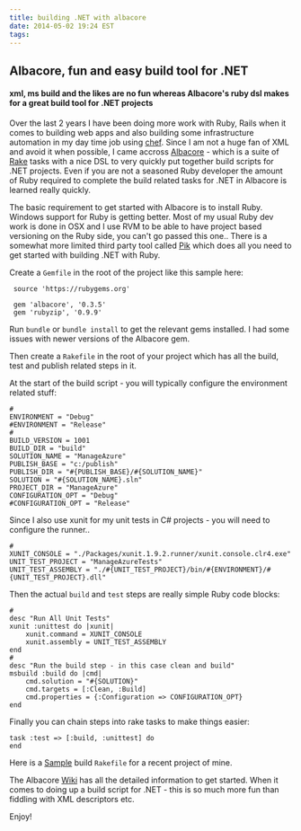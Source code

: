 ```yaml
---
title: building .NET with albacore
date: 2014-05-02 19:24 EST
tags:
---
```



## Albacore, fun and easy build tool for .NET

#### xml, ms build and the likes are no fun whereas Albacore's ruby dsl makes for a great build tool for .NET projects

Over the last 2 years I have been doing more work with Ruby, Rails when it comes to building web apps and also building some
infrastructure automation in my day time job using [chef](http://www.getchef.com/chef/). Since I am not a huge fan of XML and
avoid it when possible, I came accross [Albacore](http://albacorebuild.net/) - which is a suite of [Rake](http://rake.rubyforge.org/)
tasks with a nice DSL to very quickly put together build scripts for .NET projects. Even if you are not a seasoned Ruby developer
the amount of Ruby required to complete the build related tasks for .NET in Albacore is learned really quickly.

The basic requirement to get started with Albacore is to install Ruby. Windows support for Ruby is getting better. Most of my usual
Ruby dev work is done in OSX and I use RVM to be able to have project based versioning on the Ruby side, you can't go passed this one.. There is a somewhat more limited third party tool called [Pik](https://github.com/vertiginous/pik) which does all you need to get started with building .NET with Ruby.

Create a `Gemfile` in the root of the project like this sample here:

	 source 'https://rubygems.org'

	 gem 'albacore', '0.3.5'
	 gem 'rubyzip', '0.9.9'

Run `bundle` or `bundle install` to get the relevant gems installed. I had some issues with newer versions of the Albacore gem.

Then create a `Rakefile` in the root of your project which has all the build, test and publish related steps in it.

At the start of the build script - you will typically configure the environment related stuff:

	#
	ENVIRONMENT = "Debug"
	#ENVIRONMENT = "Release"
	#
	BUILD_VERSION = 1001
	BUILD_DIR = "build"
	SOLUTION_NAME = "ManageAzure"
	PUBLISH_BASE = "c:/publish"
	PUBLISH_DIR = "#{PUBLISH_BASE}/#{SOLUTION_NAME}"
	SOLUTION = "#{SOLUTION_NAME}.sln"
	PROJECT_DIR = "ManageAzure"
	CONFIGURATION_OPT = "Debug"
	#CONFIGURATION_OPT = "Release"

Since I also use xunit for my unit tests in C# projects - you will need to configure the runner..

	#
	XUNIT_CONSOLE = "./Packages/xunit.1.9.2.runner/xunit.console.clr4.exe"
	UNIT_TEST_PROJECT = "ManageAzureTests"
	UNIT_TEST_ASSEMBLY = "./#{UNIT_TEST_PROJECT}/bin/#{ENVIRONMENT}/#{UNIT_TEST_PROJECT}.dll"

Then the actual `build` and `test` steps are really simple Ruby code blocks:

	#
	desc "Run All Unit Tests"
	xunit :unittest do |xunit|
	    xunit.command = XUNIT_CONSOLE
	    xunit.assembly = UNIT_TEST_ASSEMBLY
	end
	#
	desc "Run the build step - in this case clean and build"
	msbuild :build do |cmd|
		cmd.solution = "#{SOLUTION}"
		cmd.targets = [:Clean, :Build]
		cmd.properties = {:Configuration => CONFIGURATION_OPT}
	end

Finally you can chain steps into rake tasks to make things easier:

	task :test => [:build, :unittest] do
	end


Here is a [Sample](https://github.com/netflakes/AzureManagement/blob/master/RakeFile) build `Rakefile` for a recent project of mine.

The Albacore [Wiki](https://github.com/Albacore/albacore/wiki) has all the detailed information to get started.  When it comes to doing up a build script for .NET - this is so much more fun than fiddling with XML descriptors etc.

Enjoy!